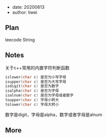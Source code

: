 - date: 20200613 
- author: liwei

## Plan

leecode String

## Notes

关于c++常用的内置字符判断函数

```c++
islower(char c) 是否为小写字母
isupper(char c) 是否为大写字母
isdigit(char c) 是否为数字
isalpha(char c) 是否为字母
isalnum(char c) 是否为字母或者数字
toupper(char c) 字母小转大
tolower(char c) 字母大转小
```

数字是digit，字母是alpha，数字或者字母是alnum

## More

